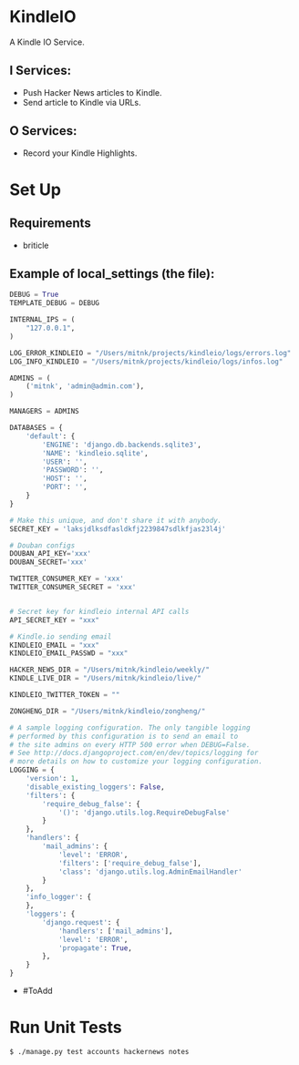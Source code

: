 KindleIO
========

A Kindle IO Service.

I Services:
-----------

- Push Hacker News articles to Kindle.
- Send article to Kindle via URLs.

O Services:
-----------

- Record your Kindle Highlights.

Set Up
======

Requirements
------------

- briticle

Example of local_settings (the file):
-------------------------------------

```python
DEBUG = True
TEMPLATE_DEBUG = DEBUG

INTERNAL_IPS = (
    "127.0.0.1",
)

LOG_ERROR_KINDLEIO = "/Users/mitnk/projects/kindleio/logs/errors.log"
LOG_INFO_KINDLEIO = "/Users/mitnk/projects/kindleio/logs/infos.log"

ADMINS = (
    ('mitnk', 'admin@admin.com'),
)

MANAGERS = ADMINS

DATABASES = {
    'default': {
        'ENGINE': 'django.db.backends.sqlite3',
        'NAME': 'kindleio.sqlite',
        'USER': '',
        'PASSWORD': '',
        'HOST': '',
        'PORT': '',
    }
}

# Make this unique, and don't share it with anybody.
SECRET_KEY = 'laksjdlksdfasldkfj2239847sdlkfjas23l4j'

# Douban configs
DOUBAN_API_KEY='xxx'
DOUBAN_SECRET='xxx'

TWITTER_CONSUMER_KEY = 'xxx'
TWITTER_CONSUMER_SECRET = 'xxx'


# Secret key for kindleio internal API calls
API_SECRET_KEY = "xxx"

# Kindle.io sending email
KINDLEIO_EMAIL = "xxx"
KINDLEIO_EMAIL_PASSWD = "xxx"

HACKER_NEWS_DIR = "/Users/mitnk/kindleio/weekly/"
KINDLE_LIVE_DIR = "/Users/mitnk/kindleio/live/"

KINDLEIO_TWITTER_TOKEN = ""

ZONGHENG_DIR = "/Users/mitnk/kindleio/zongheng/"

# A sample logging configuration. The only tangible logging
# performed by this configuration is to send an email to
# the site admins on every HTTP 500 error when DEBUG=False.
# See http://docs.djangoproject.com/en/dev/topics/logging for
# more details on how to customize your logging configuration.
LOGGING = {
    'version': 1,
    'disable_existing_loggers': False,
    'filters': {
        'require_debug_false': {
            '()': 'django.utils.log.RequireDebugFalse'
        }
    },
    'handlers': {
        'mail_admins': {
            'level': 'ERROR',
            'filters': ['require_debug_false'],
            'class': 'django.utils.log.AdminEmailHandler'
        }
    },
    'info_logger': {
    },
    'loggers': {
        'django.request': {
            'handlers': ['mail_admins'],
            'level': 'ERROR',
            'propagate': True,
        },
    }
}

```

- #ToAdd

Run Unit Tests
==============

```
$ ./manage.py test accounts hackernews notes
```
